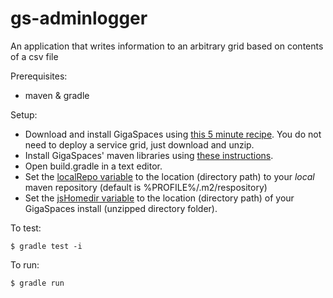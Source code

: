 gs-adminlogger
=========

An application that writes information to an arbitrary grid based on contents of a csv file

Prerequisites:

* maven & gradle

Setup:

* Download and install GigaSpaces using [this 5 minute recipe](http://docs.gigaspaces.com/tutorials/your-first-data-grid-application.html). You do not need to deploy a service grid, just download and unzip.
* Install GigaSpaces' maven libraries using [these instructions](http://docs.gigaspaces.com/xap97/maven-plugin.html#prior-to-installation).
* Open build.gradle in a text editor.
* Set the [localRepo variable](https://github.com/jasonnerothin/gs-scalatest/blob/master/build.gradle#L4) to the location (directory path) to your _local_ maven repository (default is %PROFILE%/.m2/respository)
* Set the [jsHomedir variable](https://github.com/jasonnerothin/gs-scalatest/blob/master/build.gradle#L5) to the location (directory path) of your GigaSpaces install (unzipped directory folder).

To test:

	$ gradle test -i

To run:

    $ gradle run
